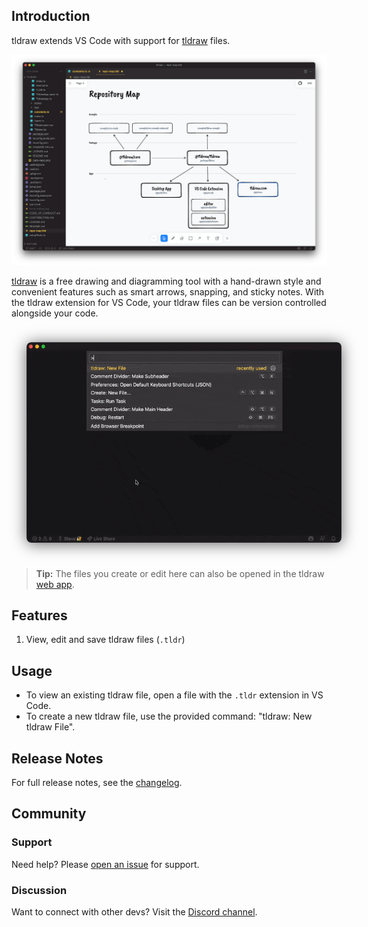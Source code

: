 ## Introduction

tldraw extends VS Code with support for [tldraw](https://tldraw.com) files.

![A screenshot of tldraw in VS Code](./assets/screenshot.png)

[tldraw](https://tldraw.com) is a free drawing and diagramming tool with a hand-drawn style and convenient features such as smart arrows, snapping, and sticky notes. With the tldraw extension for VS Code, your tldraw files can be version controlled alongside your code.

<img alt="A recording of tldraw in VS Code" src="./assets/recording.gif" style="border-radius: 8px 8px 8px 8px; overflow: hidden; box-shadow: 0px 2px 24px rgba(0,0,0,.6);margin: 24px;"/>

> **Tip:** The files you create or edit here can also be opened in the tldraw [web app](https://tldraw.com).

## Features

1. View, edit and save tldraw files (`.tldr`)

## Usage

- To view an existing tldraw file, open a file with the `.tldr` extension in VS Code.
- To create a new tldraw file, use the provided command: "tldraw: New tldraw File".

## Release Notes

For full release notes, see the [changelog](https://github.com/tldraw/tldraw).

## Community

### Support

Need help? Please [open an issue](https://github.com/tldraw/tldraw/issues/new) for support.

### Discussion

Want to connect with other devs? Visit the [Discord channel](https://discord.gg/SBBEVCA4PG).
